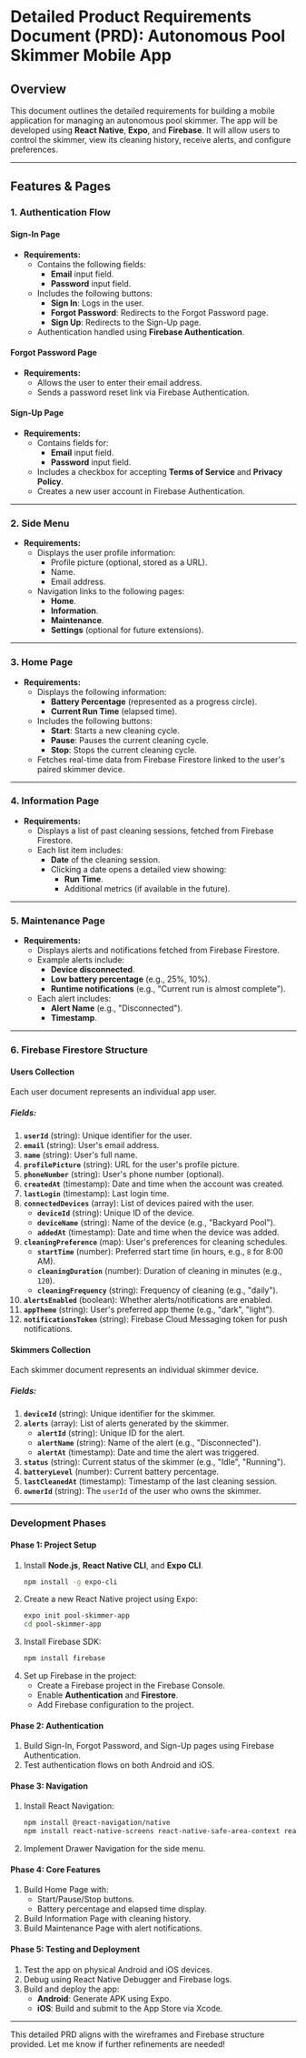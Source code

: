 # Detailed Product Requirements Document (PRD): Autonomous Pool Skimmer Mobile App

## Overview
This document outlines the detailed requirements for building a mobile application for managing an autonomous pool skimmer. The app will be developed using **React Native**, **Expo**, and **Firebase**. It will allow users to control the skimmer, view its cleaning history, receive alerts, and configure preferences.

---

## Features & Pages

### **1. Authentication Flow**

#### **Sign-In Page**
- **Requirements:**
  - Contains the following fields:
    - **Email** input field.
    - **Password** input field.
  - Includes the following buttons:
    - **Sign In**: Logs in the user.
    - **Forgot Password**: Redirects to the Forgot Password page.
    - **Sign Up**: Redirects to the Sign-Up page.
  - Authentication handled using **Firebase Authentication**.

#### **Forgot Password Page**
- **Requirements:**
  - Allows the user to enter their email address.
  - Sends a password reset link via Firebase Authentication.

#### **Sign-Up Page**
- **Requirements:**
  - Contains fields for:
    - **Email** input field.
    - **Password** input field.
  - Includes a checkbox for accepting **Terms of Service** and **Privacy Policy**.
  - Creates a new user account in Firebase Authentication.

---

### **2. Side Menu**
- **Requirements:**
  - Displays the user profile information:
    - Profile picture (optional, stored as a URL).
    - Name.
    - Email address.
  - Navigation links to the following pages:
    - **Home**.
    - **Information**.
    - **Maintenance**.
    - **Settings** (optional for future extensions).

---

### **3. Home Page**
- **Requirements:**
  - Displays the following information:
    - **Battery Percentage** (represented as a progress circle).
    - **Current Run Time** (elapsed time).
  - Includes the following buttons:
    - **Start**: Starts a new cleaning cycle.
    - **Pause**: Pauses the current cleaning cycle.
    - **Stop**: Stops the current cleaning cycle.
  - Fetches real-time data from Firebase Firestore linked to the user's paired skimmer device.

---

### **4. Information Page**
- **Requirements:**
  - Displays a list of past cleaning sessions, fetched from Firebase Firestore.
  - Each list item includes:
    - **Date** of the cleaning session.
    - Clicking a date opens a detailed view showing:
      - **Run Time**.
      - Additional metrics (if available in the future).

---

### **5. Maintenance Page**
- **Requirements:**
  - Displays alerts and notifications fetched from Firebase Firestore.
  - Example alerts include:
    - **Device disconnected**.
    - **Low battery percentage** (e.g., 25%, 10%).
    - **Runtime notifications** (e.g., "Current run is almost complete").
  - Each alert includes:
    - **Alert Name** (e.g., "Disconnected").
    - **Timestamp**.

---

### **6. Firebase Firestore Structure**

#### **Users Collection**
Each user document represents an individual app user.

##### **Fields:**
1. **`userId`** (string): Unique identifier for the user.
2. **`email`** (string): User's email address.
3. **`name`** (string): User's full name.
4. **`profilePicture`** (string): URL for the user's profile picture.
5. **`phoneNumber`** (string): User's phone number (optional).
6. **`createdAt`** (timestamp): Date and time when the account was created.
7. **`lastLogin`** (timestamp): Last login time.
8. **`connectedDevices`** (array): List of devices paired with the user.
    - **`deviceId`** (string): Unique ID of the device.
    - **`deviceName`** (string): Name of the device (e.g., "Backyard Pool").
    - **`addedAt`** (timestamp): Date and time when the device was added.
9. **`cleaningPreference`** (map): User's preferences for cleaning schedules.
    - **`startTime`** (number): Preferred start time (in hours, e.g., `8` for 8:00 AM).
    - **`cleaningDuration`** (number): Duration of cleaning in minutes (e.g., `120`).
    - **`cleaningFrequency`** (string): Frequency of cleaning (e.g., "daily").
10. **`alertsEnabled`** (boolean): Whether alerts/notifications are enabled.
11. **`appTheme`** (string): User's preferred app theme (e.g., "dark", "light").
12. **`notificationsToken`** (string): Firebase Cloud Messaging token for push notifications.

#### **Skimmers Collection**
Each skimmer document represents an individual skimmer device.

##### **Fields:**
1. **`deviceId`** (string): Unique identifier for the skimmer.
2. **`alerts`** (array): List of alerts generated by the skimmer.
    - **`alertId`** (string): Unique ID for the alert.
    - **`alertName`** (string): Name of the alert (e.g., "Disconnected").
    - **`alertAt`** (timestamp): Date and time the alert was triggered.
3. **`status`** (string): Current status of the skimmer (e.g., "Idle", "Running").
4. **`batteryLevel`** (number): Current battery percentage.
5. **`lastCleanedAt`** (timestamp): Timestamp of the last cleaning session.
6. **`ownerId`** (string): The `userId` of the user who owns the skimmer.

---

### **Development Phases**

#### **Phase 1: Project Setup**
1. Install **Node.js**, **React Native CLI**, and **Expo CLI**.
    ```bash
    npm install -g expo-cli
    ```
2. Create a new React Native project using Expo:
    ```bash
    expo init pool-skimmer-app
    cd pool-skimmer-app
    ```
3. Install Firebase SDK:
    ```bash
    npm install firebase
    ```
4. Set up Firebase in the project:
    - Create a Firebase project in the Firebase Console.
    - Enable **Authentication** and **Firestore**.
    - Add Firebase configuration to the project.

#### **Phase 2: Authentication**
1. Build Sign-In, Forgot Password, and Sign-Up pages using Firebase Authentication.
2. Test authentication flows on both Android and iOS.

#### **Phase 3: Navigation**
1. Install React Navigation:
    ```bash
    npm install @react-navigation/native
    npm install react-native-screens react-native-safe-area-context react-native-gesture-handler react-native-reanimated react-navigation-drawer
    ```
2. Implement Drawer Navigation for the side menu.

#### **Phase 4: Core Features**
1. Build Home Page with:
    - Start/Pause/Stop buttons.
    - Battery percentage and elapsed time display.
2. Build Information Page with cleaning history.
3. Build Maintenance Page with alert notifications.

#### **Phase 5: Testing and Deployment**
1. Test the app on physical Android and iOS devices.
2. Debug using React Native Debugger and Firebase logs.
3. Build and deploy the app:
    - **Android**: Generate APK using Expo.
    - **iOS**: Build and submit to the App Store via Xcode.

---

This detailed PRD aligns with the wireframes and Firebase structure provided. Let me know if further refinements are needed!
